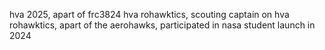hva 2025, 
apart of frc3824 hva rohawktics, 
scouting captain on hva rohawktics, 
apart of the aerohawks, 
participated in nasa student launch in 2024
